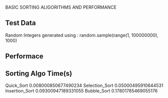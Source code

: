 BASIC SORTING ALIGORITHMS AND PERFORMANCE

Test Data
----------
Random Integers generated using : random.sample(range(1, 100000000), 1000)




Performace
----------
Sorting Algo		Time(s)
----------------------------
Quick_Sort			  0.008000850677490234
Selection_Sort		0.05000495910644531
Insertion_Sort		0.09300947189331055
Bubble_Sort			  0.17801785469055176
